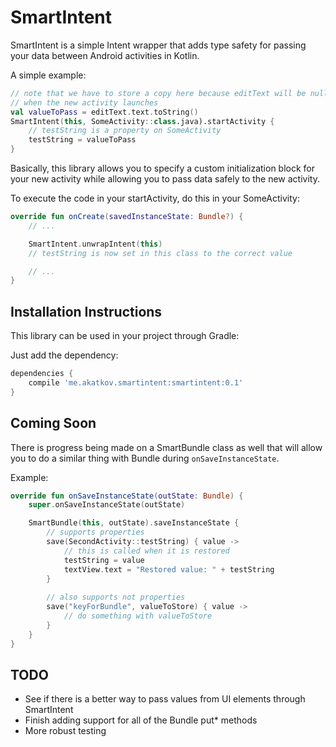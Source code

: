 # SmartIntent

SmartIntent is a simple Intent wrapper that adds type safety for passing your data between Android activities in Kotlin.

A simple example:
```kotlin
// note that we have to store a copy here because editText will be null
// when the new activity launches
val valueToPass = editText.text.toString()
SmartIntent(this, SomeActivity::class.java).startActivity {
    // testString is a property on SomeActivity
    testString = valueToPass
}
```

Basically, this library allows you to specify a custom initialization block for your new activity while allowing you to pass data safely to the new activity.

To execute the code in your startActivity, do this in your SomeActivity:
```kotlin
override fun onCreate(savedInstanceState: Bundle?) {
    // ...

    SmartIntent.unwrapIntent(this)
    // testString is now set in this class to the correct value

    // ...
}
```

## Installation Instructions
This library can be used in your project through Gradle:

Just add the dependency:
```gradle
dependencies {
    compile 'me.akatkov.smartintent:smartintent:0.1'
}
```

## Coming Soon

There is progress being made on a SmartBundle class as well that will allow you to do a similar thing with Bundle during ```onSaveInstanceState```.

Example:
```kotlin
override fun onSaveInstanceState(outState: Bundle) {
    super.onSaveInstanceState(outState)

    SmartBundle(this, outState).saveInstanceState {
        // supports properties
        save(SecondActivity::testString) { value ->
            // this is called when it is restored
            testString = value
            textView.text = "Restored value: " + testString
        }
        
        // also supports not properties
        save("keyForBundle", valueToStore) { value ->
            // do something with valueToStore
        }
    }
}
```

## TODO
- See if there is a better way to pass values from UI elements through SmartIntent
- Finish adding support for all of the Bundle put* methods
- More robust testing
